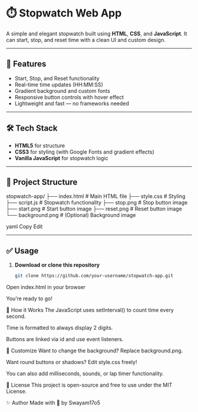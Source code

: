 # ⏱️ Stopwatch Web App

A simple and elegant stopwatch built using **HTML**, **CSS**, and **JavaScript**. It can start, stop, and reset time with a clean UI and custom design.

---

## 🚀 Features

- Start, Stop, and Reset functionality
- Real-time time updates (HH:MM:SS)
- Gradient background and custom fonts
- Responsive button controls with hover effect
- Lightweight and fast — no frameworks needed

---

## 🛠️ Tech Stack

- **HTML5** for structure
- **CSS3** for styling (with Google Fonts and gradient effects)
- **Vanilla JavaScript** for stopwatch logic

---

## 📂 Project Structure

stopwatch-app/
├── index.html # Main HTML file
├── style.css # Styling
├── script.js # Stopwatch functionality
├── stop.png # Stop button image
├── start.png # Start button image
├── reset.png # Reset button image
└── background.png # (Optional) Background image

yaml
Copy
Edit

---

## ✅ Usage

1. **Download or clone this repository**
   ```bash
   git clone https://github.com/your-username/stopwatch-app.git
Open index.html in your browser

You’re ready to go!

🧠 How it Works
The JavaScript uses setInterval() to count time every second.

Time is formatted to always display 2 digits.

Buttons are linked via id and use event listeners.

📸 Customize
Want to change the background? Replace background.png.

Want round buttons or shadows? Edit style.css freely!

You can also add milliseconds, sounds, or lap timer functionality.

📃 License
This project is open-source and free to use under the MIT License.

✨ Author
Made with 💙 by Swayam17o5
